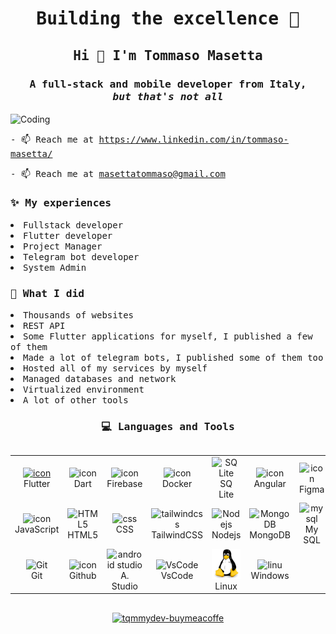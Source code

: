 <h1 align="center"><samp>Building the excellence 🙌</samp></h1>

<h2 align="center"><samp>Hi 👋 I'm Tommaso Masetta</samp></h2> 

<h3 align="center"><samp>A full-stack and mobile developer from Italy,<br><i>but that's not all</i></samp></h3>

<img align="center" alt="Coding" width="1000" src="https://github.tqmmy.it/developer_working.gif">

<samp>- 📫 Reach me at https://www.linkedin.com/in/tommaso-masetta/</samp>

<samp>- 📫 Reach me at masettatommaso@gmail.com</samp>

<h3><samp>✨ My experiences</samp></h3>

<li><samp>Fullstack developer</samp></li>
<li><samp>Flutter developer</samp></li>
<li><samp>Project Manager</samp></li>
<li><samp>Telegram bot developer</samp></li>
<li><samp>System Admin</samp></li>

<h3><samp>🦾 What I did</samp></h3>

<li><samp>Thousands of websites</samp></li>
<li><samp>REST API</samp></li>
<li><samp>Some Flutter applications for myself, I published a few of them</samp></li>
<li><samp>Made a lot of telegram bots, I published some of them too</samp></li>
<li><samp>Hosted all of my services by myself</samp></li>
<li><samp>Managed databases and network</samp></li>
<li><samp>Virtualized environment</samp></li>
<li><samp>A lot of other tools</samp></li>

<h3 align="center"><samp>💻 Languages and Tools</samp></h3>
<div style="display: flex; align-items: flex-start; align: center">
<table align="center">
  <tr>
    <td align="center" width="100">
      <a href="#macropower-tech">
        <img src="https://www.vectorlogo.zone/logos/flutterio/flutterio-icon.svg" alt="icon" width="45" height="45" />
      </a>
      <br>Flutter
    </td>
    <td align="center" width="100">
        <img src="https://www.vectorlogo.zone/logos/dartlang/dartlang-icon.svg" alt="icon" width="45" height="45" />
      <br>Dart
    </td>
    <td align="center" width="100">
        <img src="https://www.vectorlogo.zone/logos/firebase/firebase-icon.svg" alt="icon" width="45" height="45" />
      </a>
      <br>Firebase
    </td>
   <td align="center" width="100">
        <img src="https://techstack-generator.vercel.app/docker-icon.svg" alt="icon" width="45" height="50" />
      <br>Docker
    </td>
      <td align="center" width="100">
        <img src="https://www.vectorlogo.zone/logos/sqlite/sqlite-icon.svg" width="48" height="48" alt="SQ Lite" />
      <br>SQ Lite
    </td>
    <td align="center" width="100">
        <img src="https://skillicons.dev/icons?i=angular" alt="icon" width="45" height="45" />
      <br>Angular
    </td>
       <td align="center" width="100">
        <img src="https://skillicons.dev/icons?i=figma" alt="icon" width="45" height="45" />
      <br>Figma
    </td>
  </tr>
  <tr>
    <td align="center" width="100">
        <img src="https://techstack-generator.vercel.app/js-icon.svg" alt="icon" width="48" height="48" />
      <br>JavaScript
    </td>
    <td align="center"  width="100">
        <img src="https://skillicons.dev/icons?i=html" width="48" height="48" alt="HTML5" />
      <br>HTML5
    </td>
    <td align="center" width="100">
        <img src="https://skillicons.dev/icons?i=css" width="48" height="48" alt="css" />
      <br>CSS
    </td>
    <td align="center"  width="100">
        <img src="https://skillicons.dev/icons?i=tailwindcss" width="48" height="48" alt="tailwindcss" />
      <br>TailwindCSS
    </td>
           <td align="center" width="100">
        <img src="https://skillicons.dev/icons?i=nodejs" width="48" height="48" alt="Nodejs" />
      <br>Nodejs
      </td>
          <td align="center" width="100">
        <img src="https://skillicons.dev/icons?i=mongodb" width="48" height="48" alt="MongoDB" />
      <br>MongoDB
    </td>
    <td align="center"  width="100">
        <img src="https://skillicons.dev/icons?i=mysql" width="48" height="48" alt="mysql" />
      <br>My SQL
    </td>
       
  </tr>
 <tr>
       <td align="center" width="100"> 
        <img src="https://user-images.githubusercontent.com/25181517/192108372-f71d70ac-7ae6-4c0d-8395-51d8870c2ef0.png" width="48" height="48" alt="Git" />
      <br>Git
    </td>
       <td align="center" width="100">
        <img src="https://skillicons.dev/icons?i=github" alt="icon" width="45" height="45" />
      <br>Github
    </td>
    <td align="center" width="100">
        <img src="https://skillicons.dev/icons?i=androidstudio" width="48" height="48" alt="android studio" />
      <br>A. Studio
    </td>
            <td align="center" width="100">
        <img src="https://skillicons.dev/icons?i=vscode" width="48" height="48" alt="VsCode" />
      <br>VsCode
    </td>
      <td align="center" width="100">
        <img src="https://raw.githubusercontent.com/devicons/devicon/master/icons/linux/linux-original.svg" width="48" height="48" alt="linu" />
      <br>Linux
    </td>
     <td align="center" width="100">
        <img src="https://skillicons.dev/icons?i=windows" width="48" height="48" alt="linu" />
      <br>Windows
    </td>          
 </tr>
</table>
</div>


<p align="center">
<a href="https://www.buymeacoffee.com/tqmmydev"><img align="center" src="https://cdn.buymeacoffee.com/buttons/v2/default-orange.png" height="50" width="210" alt="tqmmydev-buymeacoffe" /></a>
</p>
